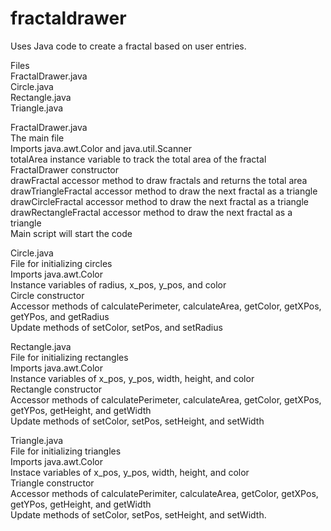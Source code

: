 # fractaldrawer
Uses Java code to create a fractal based on user entries.


Files \
FractalDrawer.java \
Circle.java \
Rectangle.java \
Triangle.java

FractalDrawer.java \
The main file \
Imports java.awt.Color and java.util.Scanner \
totalArea instance variable to track the total area of the fractal \
FractalDrawer constructor \
drawFractal accessor method to draw fractals and returns the total area \
drawTriangleFractal accessor method to draw the next fractal as a triangle \
drawCircleFractal accessor method to draw the next fractal as a triangle \
drawRectangleFractal accessor method to draw the next fractal as a triangle \
Main script will start the code

Circle.java \
File for initializing circles \
Imports java.awt.Color \
Instance variables of radius, x_pos, y_pos, and color \
Circle constructor \
Accessor methods of calculatePerimeter, calculateArea, getColor, getXPos, getYPos, and getRadius \
Update methods of setColor, setPos, and setRadius

Rectangle.java \
File for initializing rectangles \
Imports java.awt.Color \
Instance variables of x_pos, y_pos, width, height, and color \
Rectangle constructor \
Accessor methods of calculatePerimeter, calculateArea, getColor, getXPos, getYPos, getHeight, and getWidth \
Update methods of setColor, setPos, setHeight, and setWidth

Triangle.java \
File for initializing triangles \
Imports java.awt.Color \
Instace variables of x_pos, y_pos, width, height, and color \
Triangle constructor \
Accessor methods of calculatePerimiter, calculateArea, getColor, getXPos, getYPos, getHeight, and getWidth \
Update methods of setColor, setPos, setHeight, and setWidth.

